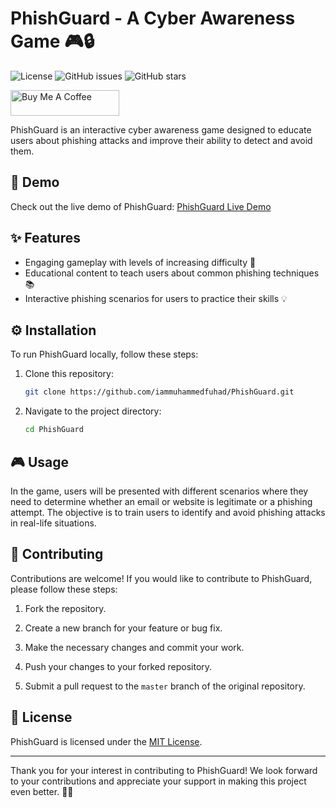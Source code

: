 # PhishGuard - A Cyber Awareness Game 🎮🔒

![License](https://img.shields.io/badge/license-MIT-blue.svg)
![GitHub issues](https://img.shields.io/github/issues/iammuhammedfuhad/PhishGuard.svg)
![GitHub stars](https://img.shields.io/github/stars/iammuhammedfuhad/PhishGuard.svg)

<a href="https://bmc.link/PhishGuard" target="_blank"><img src="https://cdn.buymeacoffee.com/buttons/default-orange.png" alt="Buy Me A Coffee" height="41" width="174"></a>

PhishGuard is an interactive cyber awareness game designed to educate users about phishing attacks and improve their ability to detect and avoid them.

## 🎥 Demo

Check out the live demo of PhishGuard: [PhishGuard Live Demo](https://iammuhammedfuhad.github.io/PhishGuard/)

## ✨ Features

- Engaging gameplay with levels of increasing difficulty 🚀
- Educational content to teach users about common phishing techniques 📚
- Interactive phishing scenarios for users to practice their skills 💡

## ⚙️ Installation

To run PhishGuard locally, follow these steps:

1. Clone this repository:

   ```bash
   git clone https://github.com/iammuhammedfuhad/PhishGuard.git
   ```

2. Navigate to the project directory:

   ```bash
   cd PhishGuard
   ```

## 🎮 Usage

In the game, users will be presented with different scenarios where they need to determine whether an email or website is legitimate or a phishing attempt. The objective is to train users to identify and avoid phishing attacks in real-life situations.

## 👥 Contributing

Contributions are welcome! If you would like to contribute to PhishGuard, please follow these steps:

1. Fork the repository.

2. Create a new branch for your feature or bug fix.

3. Make the necessary changes and commit your work.

4. Push your changes to your forked repository.

5. Submit a pull request to the `master` branch of the original repository.

## 📝 License

PhishGuard is licensed under the [MIT License](https://github.com/iammuhammedfuhad/PhishGuard/LICENSE.md).

---

Thank you for your interest in contributing to PhishGuard! We look forward to your contributions and appreciate your support in making this project even better. 🙌🎉
